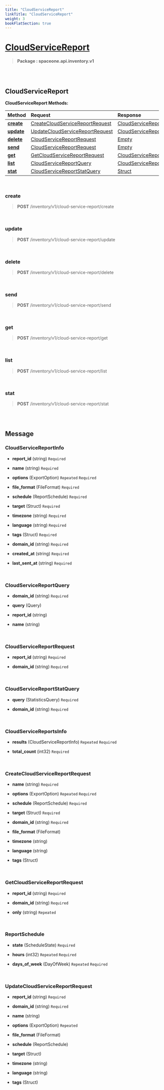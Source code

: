 ```yaml
---
title: "CloudServiceReport"
linkTitle: "CloudServiceReport"
weight: 3
bookFlatSection: true
---
```

# [CloudServiceReport](#CloudServiceReport)



>  **Package : spaceone.api.inventory.v1**

<br>
<br>

## CloudServiceReport





**CloudServiceReport Methods:**


| Method | Request | Response |
| :----- | :-------- | :-------- |
| [**create**](./CloudServiceReport#create) | [CreateCloudServiceReportRequest](CloudServiceReport#createcloudservicereportrequest) | [CloudServiceReportInfo](CloudServiceReport#cloudservicereportinfo) |
| [**update**](./CloudServiceReport#update) | [UpdateCloudServiceReportRequest](CloudServiceReport#updatecloudservicereportrequest) | [CloudServiceReportInfo](CloudServiceReport#cloudservicereportinfo) |
| [**delete**](./CloudServiceReport#delete) | [CloudServiceReportRequest](CloudServiceReport#cloudservicereportrequest) | [Empty](CloudServiceReport#empty) |
| [**send**](./CloudServiceReport#send) | [CloudServiceReportRequest](CloudServiceReport#cloudservicereportrequest) | [Empty](CloudServiceReport#empty) |
| [**get**](./CloudServiceReport#get) | [GetCloudServiceReportRequest](CloudServiceReport#getcloudservicereportrequest) | [CloudServiceReportInfo](CloudServiceReport#cloudservicereportinfo) |
| [**list**](./CloudServiceReport#list) | [CloudServiceReportQuery](CloudServiceReport#cloudservicereportquery) | [CloudServiceReportsInfo](CloudServiceReport#cloudservicereportsinfo) |
| [**stat**](./CloudServiceReport#stat) | [CloudServiceReportStatQuery](CloudServiceReport#cloudservicereportstatquery) | [Struct](CloudServiceReport#struct) |



    
<br>

### create





> **POST** /inventory/v1/cloud-service-report/create
>






    
<br>

### update





> **POST** /inventory/v1/cloud-service-report/update
>






    
<br>

### delete





> **POST** /inventory/v1/cloud-service-report/delete
>






    
<br>

### send





> **POST** /inventory/v1/cloud-service-report/send
>






    
<br>

### get





> **POST** /inventory/v1/cloud-service-report/get
>






    
<br>

### list





> **POST** /inventory/v1/cloud-service-report/list
>






    
<br>

### stat





> **POST** /inventory/v1/cloud-service-report/stat
>






    


<br>
<br>

## Message



### CloudServiceReportInfo
* **report_id** (string)   `Required` 

    
* **name** (string)   `Required` 

    
* **options** (ExportOption)  `Repeated`    `Required` 

    
* **file_format** (FileFormat)   `Required` 

    
* **schedule** (ReportSchedule)   `Required` 

    
* **target** (Struct)   `Required` 

    
* **timezone** (string)   `Required` 

    
* **language** (string)   `Required` 

    
* **tags** (Struct)   `Required` 

    
* **domain_id** (string)   `Required` 

    
* **created_at** (string)   `Required` 

    
* **last_sent_at** (string)   `Required` 

    <br>

### CloudServiceReportQuery
* **domain_id** (string)   `Required` 

    
* **query** (Query)  

    
* **report_id** (string)  

    
* **name** (string)  

    <br>

### CloudServiceReportRequest
* **report_id** (string)   `Required` 

    
* **domain_id** (string)   `Required` 

    <br>

### CloudServiceReportStatQuery
* **query** (StatisticsQuery)   `Required` 

    
* **domain_id** (string)   `Required` 

    <br>

### CloudServiceReportsInfo
* **results** (CloudServiceReportInfo)  `Repeated`    `Required` 

    
* **total_count** (int32)   `Required` 

    <br>

### CreateCloudServiceReportRequest
* **name** (string)   `Required` 

    
* **options** (ExportOption)  `Repeated`    `Required` 

    
* **schedule** (ReportSchedule)   `Required` 

    
* **target** (Struct)   `Required` 

    
* **domain_id** (string)   `Required` 

    
* **file_format** (FileFormat)  

    
* **timezone** (string)  

    
* **language** (string)  

    
* **tags** (Struct)  

    <br>

### GetCloudServiceReportRequest
* **report_id** (string)   `Required` 

    
* **domain_id** (string)   `Required` 

    
* **only** (string)  `Repeated`   

    <br>

### ReportSchedule
* **state** (ScheduleState)   `Required` 

    
* **hours** (int32)  `Repeated`    `Required` 

    
* **days_of_week** (DayOfWeek)  `Repeated`    `Required` 

    <br>

### UpdateCloudServiceReportRequest
* **report_id** (string)   `Required` 

    
* **domain_id** (string)   `Required` 

    
* **name** (string)  

    
* **options** (ExportOption)  `Repeated`   

    
* **file_format** (FileFormat)  

    
* **schedule** (ReportSchedule)  

    
* **target** (Struct)  

    
* **timezone** (string)  

    
* **language** (string)  

    
* **tags** (Struct)  

    <br>
